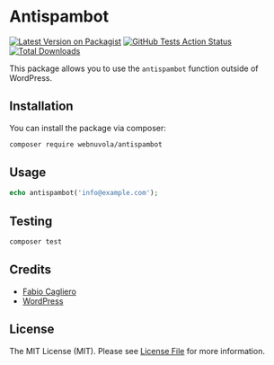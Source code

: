 # Antispambot
[![Latest Version on Packagist](https://img.shields.io/packagist/v/webnuvola/antispambot.svg?style=flat-square)](https://packagist.org/packages/webnuvola/antispambot)
[![GitHub Tests Action Status](https://img.shields.io/github/workflow/status/webnuvola/antispambot/Tests?label=tests)](https://github.com/webnuvola/antispambot/actions?query=workflow%3ATests+branch%3Amaster)
[![Total Downloads](https://img.shields.io/packagist/dt/webnuvola/antispambot.svg?style=flat-square)](https://packagist.org/packages/webnuvola/antispambot)

This package allows you to use the `antispambot` function outside of WordPress.

## Installation
You can install the package via composer:

```bash
composer require webnuvola/antispambot
```

## Usage
```php
echo antispambot('info@example.com');
```

## Testing
```bash
composer test
```

## Credits
- [Fabio Cagliero](https://github.com/fab120)
- [WordPress](https://wordpress.org/)

## License
The MIT License (MIT). Please see [License File](LICENSE) for more information.
